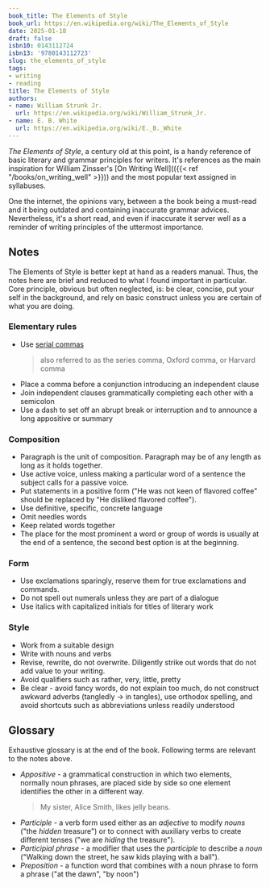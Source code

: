 ```yaml
---
book_title: The Elements of Style
book_url: https://en.wikipedia.org/wiki/The_Elements_of_Style
date: 2025-01-18
draft: false
isbn10: 0143112724
isbn13: '9780143112723'
slug: the_elements_of_style
tags:
- writing
- reading
title: The Elements of Style
authors:
- name: William Strunk Jr.
  url: https://en.wikipedia.org/wiki/William_Strunk_Jr.
- name: E. B. White
  url: https://en.wikipedia.org/wiki/E._B._White
---
```


_The Elements of Style_, a century old at this point, is a handy reference of basic literary and grammar principles for writers. It's references as the main inspiration for William Zinsser's [On Writing Well](({{< ref "/books/on_writing_well" >}})) and  the most popular text assigned in syllabuses.

One the internet, the opinions vary, between a the book being a must-read and it being outdated and containing inaccurate grammar advices. Nevertheless, it's a short read, and even if inaccurate it server well as a reminder of writing principles of the uttermost importance.

## Notes

The Elements of Style is better kept at hand as a readers manual. Thus, the notes here are brief and reduced to what I found important in particular. Core principle, obvious but often neglected, is: be clear, concise, put your self in the background, and rely on basic construct unless you are certain of what you are doing.

### Elementary rules

- Use [serial commas](https://en.wikipedia.org/wiki/Serial_comma)
	> also referred to as the series comma, Oxford comma, or Harvard comma
- Place a comma before a conjunction introducing an independent clause
- Join independent clauses grammatically completing each other with a semicolon
- Use a dash to set off an abrupt break or interruption and to announce a long appositive or summary

### Composition

- Paragraph is the unit of composition. Paragraph may be of any length as long as it holds together.
- Use active voice, unless making a particular word of a sentence the subject calls for a passive voice.
- Put statements in a positive form ("He was not keen of flavored coffee" should be replaced by "He disliked flavored coffee").
- Use definitive, specific, concrete language
- Omit needles words
- Keep related words together
- The place for the most prominent a word or group of words is usually at the end of a sentence, the second best option is at the beginning.

### Form

- Use exclamations sparingly, reserve them for true exclamations and commands.
- Do not spell out numerals unless they are part of a dialogue
- Use italics with capitalized initials for titles of literary work

### Style

- Work from a suitable design
- Write with nouns and verbs
- Revise, rewrite, do not overwrite. Diligently strike out words that do not add value to your writing.
- Avoid qualifiers such as rather, very, little, pretty
- Be clear - avoid fancy words, do not explain too much, do not construct awkward adverbs (tangledly -> in tangles), use orthodox spelling, and avoid shortcuts such as abbreviations unless readily understood

## Glossary

Exhaustive glossary is at the end of the book. Following terms are relevant to the notes above.

- _Appositive_ - a grammatical construction in which two elements, normally noun phrases, are placed side by side so one element identifies the other in a different way.
	> My sister, Alice Smith, likes jelly beans.
- _Participle_ - a verb form used either as an _adjective_ to modify _nouns_ ("the _hidden_ treasure") or to connect with auxiliary verbs to create different tenses ("we are _hiding_ the treasure").
- _Participial phrase_ - a modifier that uses the _participle_ to describe a _noun_ ("Walking down the street, he saw kids playing with a ball").
- _Preposition_ - a function word that combines with a noun phrase to form a phrase ("at the dawn", "by noon")

